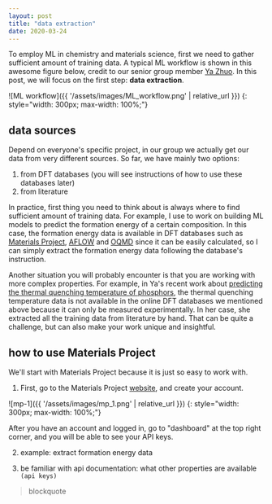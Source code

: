 ```yaml
---
layout: post
title: "data extraction"
date: 2020-03-24
---
```


To employ ML in chemistry and materials science, first we need to gather sufficient amount of training data. A typical ML workflow is shown in this awesome figure below, credit to our senior group member [Ya Zhuo](https://scholar.google.com/citations?user=WacJk1sAAAAJ&hl=en&oi=ao). In this post, we will focus on the first step: **data extraction**.

![ML workflow]({{ '/assets/images/ML_workflow.png' | relative_url }})
{: style="width: 300px; max-width: 100%;"}

## data sources

Depend on everyone's specific project, in our group we actually get our data from very different sources. So far, we have mainly two options:

1. from DFT databases (you will see instructions of how to use these databases later)
2. from literature

In practice, first thing you need to think about is always where to find sufficient amount of training data. For example, I use to work on building ML models to predict the formation energy of a certain composition. In this case, the formation energy data is available in DFT databases such as [Materials Project](https://materialsproject.org/), [AFLOW](http://aflowlib.org/) and [OQMD](http://oqmd.org/) since it can be easily calculated, so I can simply extract the formation energy data following the database's instruction. 

Another situation you will probably encounter is that you are working with more complex properties. For example, in Ya's recent work about [predicting the thermal quenching temperature of phosphors](https://pubs.acs.org/doi/abs/10.1021/acsami.9b16065), the thermal quenching temperature data is not available in the online DFT databases we mentioned above because it can only be measured experimentally. In her case, she extracted all the training data from literature by hand. That can be quite a challenge, but can also make your work unique and insightful.


## how to use Materials Project

We'll start with Materials Project because it is just so easy to work with. 

1. First, go to the Materials Project [website](https://materialsproject.org/), and create your account.

![mp-1]({{ '/assets/images/mp_1.png' | relative_url }})
{: style="width: 300px; max-width: 100%;"}

After you have an account and logged in, go to "dashboard" at the top right corner, and you will be able to see your API keys.

2. example: extract formation energy data

3. be familiar with api documentation: what other properties are available
`(api keys)`
> blockquote
